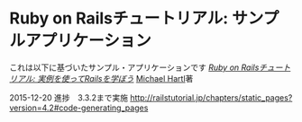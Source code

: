 # Ruby on Railsチュートリアル: サンプルアプリケーション

これは以下に基づいたサンプル・アプリケーションです
[*Ruby on Railsチュートリアル:
実例を使ってRailsを学ぼう*](http://railstutorial.jp/)
[Michael Hartl](http://www.michaelhartl.com/)著

2015-12-20
進捗　3.3.2まで実施
http://railstutorial.jp/chapters/static_pages?version=4.2#code-generating_pages

